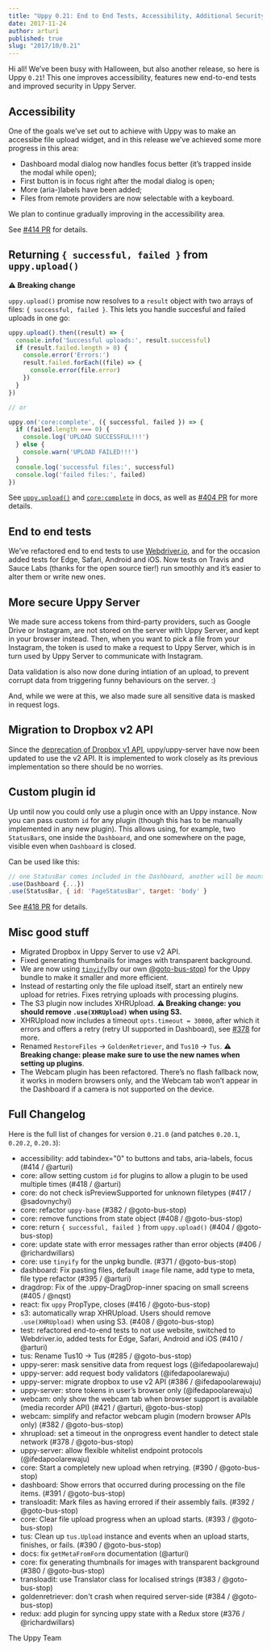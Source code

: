 ```yaml
---
title: "Uppy 0.21: End to End Tests, Accessibility, Additional Security for Uppy Server"
date: 2017-11-24
author: arturi
published: true
slug: "2017/10/0.21"
---
```


Hi all! We’ve been busy with Halloween, but also another release, so here is Uppy `0.21`! This one improves accessibility, features new end-to-end tests and improved security in Uppy Server.

<!--truncate-->

## Accessibility

One of the goals we’ve set out to achieve with Uppy was to make an accessibe file upload widget, and in this release we’ve achieved some more progress in this area:

* Dashboard modal dialog now handles focus better (it’s trapped inside the modal while open);
* First button is in focus right after the modal dialog is open;
* More (aria-)labels have been added;
* Files from remote providers are now selectable with a keyboard.

We plan to continue gradually improving in the accessibility area.

See [#414 PR](https://github.com/transloadit/uppy/pull/414) for details.

## Returning `{ successful, failed }` from `uppy.upload()`

**⚠️ Breaking change**

`uppy.upload()` promise now resolves to a `result` object with two arrays of files: `{ successful, failed }`. This lets you handle succesful and failed uploads in one go:  

```js
uppy.upload().then((result) => {
  console.info('Successful uploads:', result.successful)
  if (result.failed.length > 0) {
    console.error('Errors:')
    result.failed.forEach((file) => {
      console.error(file.error)
    })
  }
})

// or

uppy.on('core:complete', ({ successful, failed }) => {
  if (failed.length === 0) {
    console.log('UPLOAD SUCCESSFUL!!!')
  } else {
    console.warn('UPLOAD FAILED!!!')
  }
  console.log('successful files:', successful)
  console.log('failed files:', failed)
})
```

See [`uppy.upload()`](https://uppy.io/docs/uppy/#uppy-upload) and [`core:complete`](https://uppy.io/docs/uppy/#core-complete) in docs, as well as [#404 PR](https://github.com/transloadit/uppy/pull/404) for more details.

## End to end tests

We’ve refactored end to end tests to use [Webdriver.io](http://webdriver.io), and for the occasion added tests for Edge, Safari, Android and iOS. Now tests on Travis and Sauce Labs (thanks for the open source tier!) run smoothly and it’s easier to alter them or write new ones.

## More secure Uppy Server

We made sure access tokens from third-party providers, such as Google Drive or Instagram, are not stored on the server with Uppy Server, and kept in your browser instead. Then, when you want to pick a file from your Instagram, the token is used to make a request to Uppy Server, which is in turn used by Uppy Server to communicate with Instagram.

Data validation is also now done during intiation of an upload, to prevent corrupt data from triggering funny behaviours on the server. :)

And, while we were at this, we also made sure all sensitive data is masked in request logs.

## Migration to Dropbox v2 API

Since the [deprecation of Dropbox v1 API](https://blogs.dropbox.com/developers/2017/09/api-v1-shutdown-details/), uppy/uppy-server have now been updated to use the v2 API. It is implemented to work closely as its previous implementation so there should be no worries.

## Custom plugin id

Up until now you could only use a plugin once with an Uppy instance. Now you can pass custom `id` for any plugin (though this has to be manually implemented in any new plugin). This allows using, for example, two `StatusBar`s, one inside the `Dashboard`, and one somewhere on the page, visible even when `Dashboard` is closed.

Can be used like this:

```js
// one StatusBar comes included in the Dashboard, another will be mounted on the page
.use(Dashboard {...})
.use(StatusBar, { id: 'PageStatusBar', target: 'body' }
```

See [#418 PR](https://github.com/transloadit/uppy/pull/418) for details.

## Misc good stuff

- Migrated Dropbox in Uppy Server to use v2 API.
- Fixed generating thumbnails for images with transparent background.
- We are now using [`tinyify`](https://github.com/goto-bus-stop/tinyify)(by our own [@goto-bus-stop](https://github.com/goto-bus-stop)) for the Uppy bundle to make it smaller and more efficient.
- Instead of restarting only the file upload itself, start an entirely new upload for retries. Fixes retrying uploads with processing plugins.
- The S3 plugin now includes XHRUpload. **⚠️ Breaking change: you should remove `.use(XHRUpload)` when using S3.**
- XHRUpload now includes a timeout `opts.timeout = 30000`, after which it errors and offers a retry (retry UI supported in Dashboard), see [#378](https://github.com/transloadit/uppy/pull/378) for more.
- Renamed `RestoreFiles` → `GoldenRetriever`, and `Tus10` → `Tus`. **⚠️ Breaking change: please make sure to use the new names when setting up plugins**.
- The Webcam plugin has been refactored. There’s no flash fallback now, it works in modern browsers only, and the Webcam tab won’t appear in the Dashboard if a camera is not supported on the device.

## Full Changelog

Here is the full list of changes for version `0.21.0` (and patches `0.20.1`, `0.20.2`, `0.20.3`):

- accessibility: add tabindex="0" to buttons and tabs, aria-labels, focus (#414 / @arturi)
- core: allow setting custom `id` for plugins to allow a plugin to be used multiple times (#418 / @arturi)
- core: do not check isPreviewSupported for unknown filetypes (#417 / @sadovnychyi)
- core: refactor `uppy-base` (#382 / @goto-bus-stop)
- core: remove functions from state object (#408 / @goto-bus-stop)
- core: return `{ successful, failed }` from `uppy.upload()` (#404 / @goto-bus-stop)
- core: update state with error messages rather than error objects (#406 / @richardwillars)
- core: use `tinyify` for the unpkg bundle. (#371 / @goto-bus-stop)
- dashboard: Fix pasting files, default `image` file name, add type to meta, file type refactor (#395 / @arturi)
- dragdrop: Fix of the .uppy-DragDrop-inner spacing on small screens (#405 / @nqst)
- react: fix `uppy` PropType, closes (#416 / @goto-bus-stop)
- s3: automatically wrap XHRUpload. Users should remove `.use(XHRUpload)` when using S3. (#408 / @goto-bus-stop)
- test: refactored end-to-end tests to not use website, switched to Webdriver.io, added tests for Edge, Safari, Android and iOS (#410 / @arturi)
- tus: Rename Tus10 → Tus (#285 / @goto-bus-stop)
- uppy-serer: mask sensitive data from request logs (@ifedapoolarewaju)
- uppy-server: add request body validators (@ifedapoolarewaju)
- uppy-server: migrate dropbox to use v2 API (#386 / @ifedapoolarewaju)
- uppy-server: store tokens in user’s browser only (@ifedapoolarewaju)
- webcam: only show the webcam tab when browser support is available (media recorder API) (#421 / @arturi, @goto-bus-stop)
- webcam: simplify and refactor webcam plugin (modern browser APIs only) (#382 / @goto-bus-stop)
- xhrupload: set a timeout in the onprogress event handler to detect stale network (#378 / @goto-bus-stop)
- uppy-server: allow flexible whitelist endpoint protocols (@ifedapoolarewaju)
- core: Start a completely new upload when retrying. (#390 / @goto-bus-stop)
- dashboard: Show errors that occurred during processing on the file items. (#391 / @goto-bus-stop)
- transloadit: Mark files as having errored if their assembly fails. (#392 / @goto-bus-stop)
- core: Clear file upload progress when an upload starts. (#393 / @goto-bus-stop)
- tus: Clean up `tus.Upload` instance and events when an upload starts, finishes, or fails. (#390 / @goto-bus-stop)
- docs: fix `getMetaFromForm` documentation (@arturi)
- core: fix generating thumbnails for images with transparent background (#380 / @goto-bus-stop)
- transloadit: use Translator class for localised strings (#383 / @goto-bus-stop)
- goldenretriever: don't crash when required server-side (#384 / @goto-bus-stop)
- redux: add plugin for syncing uppy state with a Redux store (#376 / @richardwillars)


The Uppy Team

